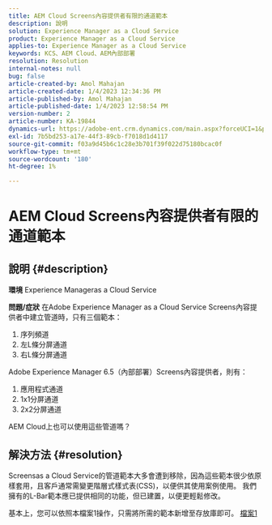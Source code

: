 ```yaml
---
title: AEM Cloud Screens內容提供者有限的通道範本
description: 說明
solution: Experience Manager as a Cloud Service
product: Experience Manager as a Cloud Service
applies-to: Experience Manager as a Cloud Service
keywords: KCS、AEM Cloud、AEM內部部署
resolution: Resolution
internal-notes: null
bug: false
article-created-by: Amol Mahajan
article-created-date: 1/4/2023 12:34:36 PM
article-published-by: Amol Mahajan
article-published-date: 1/4/2023 12:58:54 PM
version-number: 2
article-number: KA-19844
dynamics-url: https://adobe-ent.crm.dynamics.com/main.aspx?forceUCI=1&pagetype=entityrecord&etn=knowledgearticle&id=2c06cc21-2c8c-ed11-81ad-6045bd0061cb
exl-id: 7b5bd253-a17e-44f3-89cb-f7018d1d4117
source-git-commit: f03a9d45b6c1c28e3b701f39f022d75180bcac0f
workflow-type: tm+mt
source-wordcount: '180'
ht-degree: 1%

---
```


# AEM Cloud Screens內容提供者有限的通道範本

## 說明 {#description}

<b>環境</b>
Experience Manageras a Cloud Service


<b>問題/症狀</b>
在Adobe Experience Manager as a Cloud Service Screens內容提供者中建立管道時，只有三個範本：

1. 序列頻道
2. 左L條分屏通道
3. 右L條分屏通道




Adobe Experience Manager 6.5（內部部署）Screens內容提供者，則有：

1. 應用程式通道
2. 1x1分屏通道
3. 2x2分屏通道


AEM Cloud上也可以使用這些管道嗎？


## 解決方法 {#resolution}


Screensas a Cloud Service的管道範本大多會遭到移除，因為這些範本很少依原樣套用，且客戶通常需變更階層式樣式表(CSS)，以便供其使用案例使用。
我們擁有的L-Bar範本應已提供相同的功能，但已建置，以便更輕鬆修改。

基本上，您可以依照本檔案1操作，只需將所需的範本新增至存放庫即可。
[檔案1](https://experienceleague.adobe.com/docs/experience-manager-screens/user-guide/developing/creating-custom-templates-multizone-layouts.html?lang=en)
